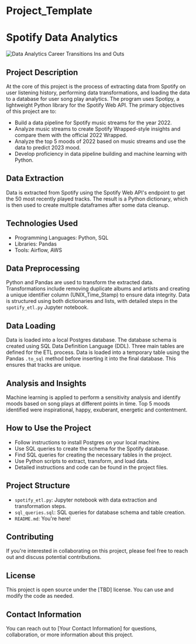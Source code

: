 # Project_Template

# Spotify Data Analytics

![Data Analytics Career Transitions Ins and Outs](https://github.com/PeterNdiforchu/Project_Template/assets/157251680/d00e1c6c-8cf7-4c84-9f3d-2d7f80316bfb)


## Project Description
At the core of this project is the process of extracting data from Spotify on user listening history, performing data transformations, and loading the data to a database for user song play analytics. The program uses Spotipy, a lightweight Python library for the Spotify Web API. The primary objectives of this project are to:
- Build a data pipeline for Spotify music streams for the year 2022.
- Analyze music streams to create Spotify Wrapped-style insights and compare them with the official 2022 Wrapped.
- Analyze the top 5 moods of 2022 based on music streams and use the data to predict 2023 mood.
- Develop proficiency in data pipeline building and machine learning with Python.

## Data Extraction
Data is extracted from Spotify using the Spotify Web API's endpoint to get the 50 most recently played tracks. The result is a Python dictionary, which is then used to create multiple dataframes after some data cleanup.

## Technologies Used
- Programming Languages: Python, SQL
- Libraries: Pandas
- Tools: Airflow, AWS

## Data Preprocessing
Python and Pandas are used to transform the extracted data. Transformations include removing duplicate albums and artists and creating a unique identifier column (UNIX_Time_Stamp) to ensure data integrity. Data is structured using both dictionaries and lists, with detailed steps in the `spotify_etl.py` Jupyter notebook.

## Data Loading
Data is loaded into a local Postgres database. The database schema is created using SQL Data Definition Language (DDL). Three main tables are defined for the ETL process. Data is loaded into a temporary table using the Pandas `.to_sql` method before inserting it into the final database. This ensures that tracks are unique.

## Analysis and Insights
Machine learning is applied to perform a sensitivity analysis and identify moods based on song plays at different points in time. Top 5 moods identified were inspirational, happy, exuberant, energetic and contentment.

## How to Use the Project
- Follow instructions to install Postgres on your local machine.
- Use SQL queries to create the schema for the Spotify database.
- Find SQL queries for creating the necessary tables in the project.
- Use Python scripts to extract, transform, and load data.
- Detailed instructions and code can be found in the project files.

## Project Structure
- `spotify_etl.py`: Jupyter notebook with data extraction and transformation steps.
- `sql_queries.sql`: SQL queries for database schema and table creation.
- `README.md`: You're here!

## Contributing
If you're interested in collaborating on this project, please feel free to reach out and discuss potential contributions.

## License
This project is open source under the [TBD] license. You can use and modify the code as needed.

## Contact Information
You can reach out to [Your Contact Information] for questions, collaboration, or more information about this project.


